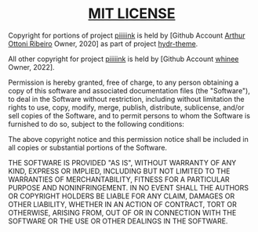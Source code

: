 <h1 align="center" style="font-weight: bold">
    <a target="_blank" href="https://choosealicense.com/licenses/mit/">MIT LICENSE</a>
</h1>

Copyright for portions of project [piiiiink](https://github.com/whinee/piiiiink) is held by [Github Account [Arthur Ottoni Ribeiro](https://github.com/ArthurHydr) Owner, 2020] as part of project [hydr-theme](https://github.com/ArthurHydr/hydr-theme).

All other copyright for project [piiiiink](https://github.com/whinee/piiiiink) is held by [Github Account [whinee](https://github.com/whinee) Owner, 2022].

Permission is hereby granted, free of charge, to any person obtaining a copy of
this software and associated documentation files (the "Software"), to deal in
the Software without restriction, including without limitation the rights to
use, copy, modify, merge, publish, distribute, sublicense, and/or sell copies of
the Software, and to permit persons to whom the Software is furnished to do so,
subject to the following conditions:

The above copyright notice and this permission notice shall be included in all
copies or substantial portions of the Software.

THE SOFTWARE IS PROVIDED "AS IS", WITHOUT WARRANTY OF ANY KIND, EXPRESS OR
IMPLIED, INCLUDING BUT NOT LIMITED TO THE WARRANTIES OF MERCHANTABILITY, FITNESS
FOR A PARTICULAR PURPOSE AND NONINFRINGEMENT. IN NO EVENT SHALL THE AUTHORS OR
COPYRIGHT HOLDERS BE LIABLE FOR ANY CLAIM, DAMAGES OR OTHER LIABILITY, WHETHER
IN AN ACTION OF CONTRACT, TORT OR OTHERWISE, ARISING FROM, OUT OF OR IN
CONNECTION WITH THE SOFTWARE OR THE USE OR OTHER DEALINGS IN THE SOFTWARE.